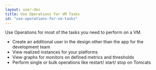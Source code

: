 ```yaml
---
layout: user-doc
title: Use Operations for VM Tasks
id: "use-operations-for-vm-tasks"
---
```


Use Operations for most of the tasks you need to perform on a VM.


* Create an additional user in the design other than the app for the development team
* View realized instances for your platforms
* View graphs for monitors on defined metrics and thresholds
* Perform single or bulk operations like restart/ start/ stop on Tomcats

